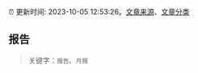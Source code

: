 :alarm_clock: 更新时间: 2023-10-05 12:53:26。[文章来源](/README.md)、[文章分类](/TAGS.md)

## 报告


> 关键字：`报告`、`月报`



